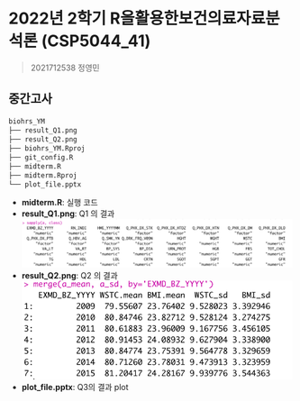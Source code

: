 # 2022년 2학기 R을활용한보건의료자료분석론 (CSP5044_41) 
> 2021712538 정영민

## 중간고사

```
biohrs_YM
├── result_Q1.png
├── result_Q2.png
├── biohrs_YM.Rproj
├── git_config.R
├── midterm.R
├── midterm.Rproj
└── plot_file.pptx
```

- **midterm.R**: 실행 코드  
- **result_Q1.png**: Q1 의 결과  
![result_Q1](result_Q1.png)
- **result_Q2.png**: Q2 의 결과  
![result_Q2](result_Q2.png)  
- **plot_file.pptx**: Q3의 결과 plot

